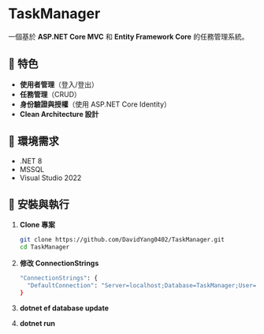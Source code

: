 # TaskManager
一個基於 **ASP.NET Core MVC** 和 **Entity Framework Core** 的任務管理系統。

## 📌 特色
- **使用者管理**（登入/登出）
- **任務管理**（CRUD）
- **身份驗證與授權**（使用 ASP.NET Core Identity）
- **Clean Architecture 設計**

## 🚀 環境需求
- .NET 8
- MSSQL
- Visual Studio 2022

## 🔧 安裝與執行
1. **Clone 專案**
   ```bash
   git clone https://github.com/DavidYang0402/TaskManager.git
   cd TaskManager

2. **修改 ConnectionStrings**
   ```bash
   "ConnectionStrings": {
     "DefaultConnection": "Server=localhost;Database=TaskManager;User=root;Password=yourpassword;Trusted_Connection=True;TrustServerCertificate=True;"
   }
   ```
3. **dotnet ef database update**

4. **dotnet run**


